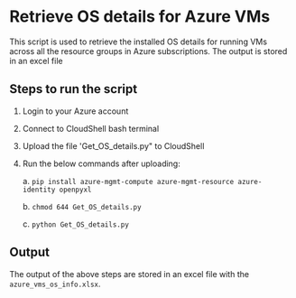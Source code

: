 # Retrieve OS details for Azure VMs
This script is used to retrieve the installed OS details for running VMs across all the resource groups in Azure subscriptions. The output is stored in an excel file

## Steps to run the script
1. Login to your Azure account
2. Connect to CloudShell bash terminal
3. Upload the file 'Get_OS_details.py" to CloudShell
4. Run the below commands after uploading:
   
   a. ```pip install azure-mgmt-compute azure-mgmt-resource azure-identity openpyxl```
   
   b. ```chmod 644 Get_OS_details.py```
   
   c.  ```python Get_OS_details.py```


## Output
The output of the above steps are stored in an excel file with the ```azure_vms_os_info.xlsx```.
